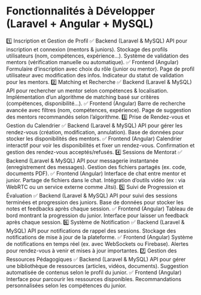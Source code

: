 # Fonctionnalités à Développer (Laravel + Angular + MySQL)

1️⃣ Inscription et Gestion de Profil
   ✅ Backend (Laravel & MySQL)
     API pour inscription et connexion (mentors & juniors).
     Stockage des profils utilisateurs (nom, compétences, expérience…).
     Système de validation des mentors (vérification manuelle ou automatique).
   ✅ Frontend (Angular)
     Formulaire d’inscription avec choix du rôle (junior ou mentor).
     Page de profil utilisateur avec modification des infos.
     Indicateur du statut de validation pour les mentors.
2️⃣ Matching et Recherche
   ✅ Backend (Laravel & MySQL)
     API pour rechercher un mentor selon compétences & localisation.
     Implémentation d’un algorithme de matching basé sur critères (compétences, disponibilité…).
   ✅ Frontend (Angular)
     Barre de recherche avancée avec filtres (nom, compétences, expérience).
     Page de suggestion des mentors recommandés selon l’algorithme.
3️⃣ Prise de Rendez-vous et Gestion du Calendrier
   ✅ Backend (Laravel & MySQL)
     API pour gérer les rendez-vous (création, modification, annulation).
     Base de données pour stocker les disponibilités des mentors.
   ✅ Frontend (Angular)
     Calendrier interactif pour voir les disponibilités et fixer un rendez-vous.
     Confirmation et gestion des rendez-vous acceptés/refusés.
4️⃣ Sessions de Mentorat
   ✅ Backend (Laravel & MySQL)
     API pour messagerie instantanée (enregistrement des messages).
     Gestion des fichiers partagés (ex. code, documents PDF).
   ✅ Frontend (Angular)
     Interface de chat entre mentor et junior.
     Partage de fichiers dans le chat.
     Intégration d’outils vidéo (ex : via WebRTC ou un service externe comme Jitsi).
5️⃣ Suivi de Progression et Évaluation
   ✅ Backend (Laravel & MySQL)
     API pour suivi des sessions terminées et progression des juniors.
     Base de données pour stocker les notes et feedbacks après chaque session.
   ✅ Frontend (Angular)
     Tableau de bord montrant la progression du junior.
     Interface pour laisser un feedback après chaque session.
6️⃣ Système de Notification
   ✅ Backend (Laravel & MySQL)
     API pour notifications de rappel des sessions.
     Stockage des notifications de mise à jour de la plateforme.
   ✅ Frontend (Angular)
     Système de notifications en temps réel (ex. avec WebSockets ou Firebase).
     Alertes pour rendez-vous à venir et mises à jour importantes.
7️⃣ Gestion des Ressources Pédagogiques
   ✅ Backend (Laravel & MySQL)
     API pour gérer une bibliothèque de ressources (articles, vidéos, documents).
     Suggestion automatisée de contenus selon le profil du junior.
   ✅ Frontend (Angular)
     Interface pour parcourir les ressources disponibles.
     Recommandations personnalisées selon les compétences du junior.
